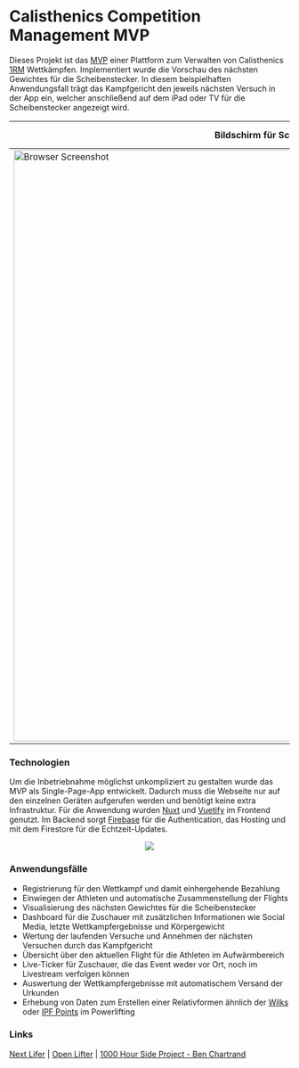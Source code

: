 # Calisthenics Competition Management MVP 

Dieses Projekt ist das [MVP](https://en.wikipedia.org/wiki/Minimum_viable_product) einer Plattform zum Verwalten von Calisthenics [1RM](https://en.wikipedia.org/wiki/One-repetition_maximum) Wettkämpfen. Implementiert wurde die Vorschau des nächsten Gewichtes für die Scheibenstecker. In diesem beispielhaften Anwendungsfall trägt das Kampfgericht den jeweils nächsten Versuch in der App ein, welcher anschließend auf dem iPad oder TV für die Scheibenstecker angezeigt wird.

| Bildschirm für Scheibenstecker (iPad - TV) | Ansicht des Kampfgerichtes  |
|--|--|
| <img width="1061" alt="Browser Screenshot" src="https://user-images.githubusercontent.com/13850172/70085247-25577d80-1610-11ea-8dfb-16df2a247a33.png"> | <img alt="Android Screenshot" src="https://user-images.githubusercontent.com/13850172/70085554-c2b2b180-1610-11ea-85a6-c1fecd88760c.jpg"> |


### Technologien
Um die Inbetriebnahme möglichst unkompliziert zu gestalten wurde das MVP als Single-Page-App entwickelt. Dadurch muss die Webseite nur auf den einzelnen Geräten aufgerufen werden und benötigt keine extra Infrastruktur. Für die Anwendung wurden [Nuxt](https://nuxtjs.org/) und [Vuetify](https://vuetifyjs.com/en/) im Frontend genutzt. Im Backend sorgt [Firebase](https://firebase.google.com/) für die Authentication, das Hosting und mit dem Firestore für die Echtzeit-Updates.
<p align="center">
  <img src="https://user-images.githubusercontent.com/13850172/70087092-ea574900-1613-11ea-9d5c-9e8543f10b76.jpg"/>
</p>


### Anwendungsfälle

 - Registrierung für den Wettkampf und damit einhergehende Bezahlung
 - Einwiegen der Athleten und automatische Zusammenstellung der Flights
 - Visualisierung des nächsten Gewichtes für die Scheibenstecker
 - Dashboard für die Zuschauer mit zusätzlichen Informationen wie Social Media, letzte Wettkampfergebnisse und Körpergewicht
 - Wertung der laufenden Versuche und Annehmen der nächsten Versuchen durch das Kampfgericht
 - Übersicht über den aktuellen Flight für die Athleten im Aufwärmbereich
 - Live-Ticker für Zuschauer, die das Event weder vor Ort, noch im Livestream verfolgen können
 - Auswertung der Wettkampfergebnisse mit automatischem Versand der Urkunden 
 - Erhebung von Daten zum Erstellen einer Relativformen ähnlich der [Wilks](https://en.wikipedia.org/wiki/Wilks_Coefficient) oder [IPF Points](https://www.powerlifting.sport/fileadmin/ipf/data/ipf-formula/IPF_Points_Proposal.pdf) im Powerlifting

### Links
[Next Lifer](http://www.nextlifter.com/) | [Open Lifter](https://gitlab.com/openpowerlifting/openlifter) | [1000 Hour Side Project - Ben Chartrand](https://liftcodeplay.com/2019/03/28/the-tale-of-the-1000-hour-side-project/)
